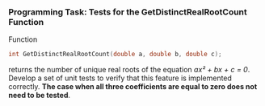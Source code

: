 ### Programming Task: Tests for the GetDistinctRealRootCount Function 


Function
```objectivec
int GetDistinctRealRootCount(double a, double b, double c);
```
returns the number of unique real roots of the equation *ax² + bx + c = 0*. Develop a set of unit tests to verify that this feature is implemented correctly. **The case when all three coefficients are equal to zero does not need to be tested**.
